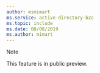 ```yaml
---
author: msmimart
ms.service: active-directory-b2c
ms.topic: include
ms.date: 08/08/2019
ms.author: mimart
---
```

> [!NOTE]
> This feature is in public preview.